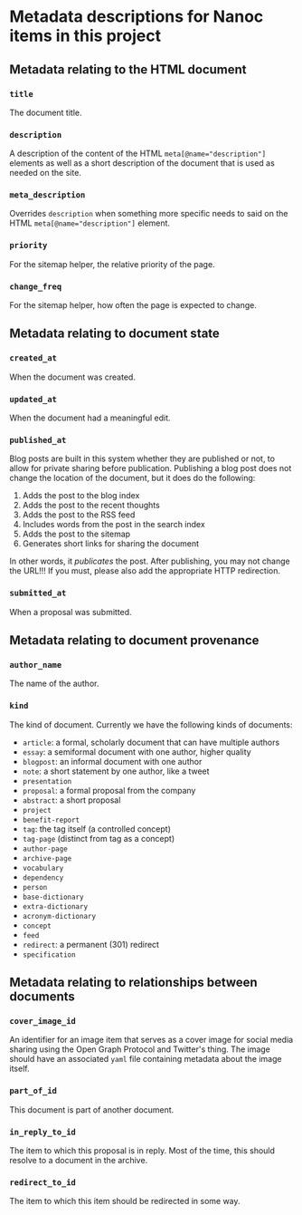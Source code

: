 # Metadata descriptions for Nanoc items in this project

## Metadata relating to the HTML document

### `title`

The document title.

### `description`

A description of the content of the HTML `meta[@name="description"]` elements
as well as a short description of the document that is used as needed on the
site.

### `meta_description`

Overrides `description` when something more specific needs to said on the HTML
`meta[@name="description"]` element.

### `priority`

For the sitemap helper, the relative priority of the page.

### `change_freq`

For the sitemap helper, how often the page is expected to change.

## Metadata relating to document state

### `created_at`

When the document was created.

### `updated_at`

When the document had a meaningful edit.

### `published_at`

Blog posts are built in this system whether they are published or not, to allow
for private sharing before publication. Publishing a blog post does not change
the location of the document, but it does do the following:

1. Adds the post to the blog index
2. Adds the post to the recent thoughts
3. Adds the post to the RSS feed
4. Includes words from the post in the search index
5. Adds the post to the sitemap
6. Generates short links for sharing the document

In other words, it _publicates_ the post. After publishing, you may not change
the URL!!! If you must, please also add the appropriate HTTP redirection.

### `submitted_at`

When a proposal was submitted.

## Metadata relating to document provenance

### `author_name`

The name of the author.

### `kind`

The kind of document. Currently we have the following kinds of documents:

* `article`: a formal, scholarly document that can have multiple authors
* `essay`: a semiformal document with one author, higher quality
* `blogpost`: an informal document with one author
* `note`: a short statement by one author, like a tweet
* `presentation`
* `proposal`: a formal proposal from the company
* `abstract`: a short proposal
* `project`
* `benefit-report`
* `tag`: the tag itself (a controlled concept)
* `tag-page` (distinct from tag as a concept)
* `author-page`
* `archive-page`
* `vocabulary`
* `dependency`
* `person`
* `base-dictionary`
* `extra-dictionary`
* `acronym-dictionary`
* `concept`
* `feed`
* `redirect`: a permanent (301) redirect
* `specification`

## Metadata relating to relationships between documents

### `cover_image_id`

An identifier for an image item that serves as a cover image for social media
sharing using the Open Graph Protocol and Twitter's thing. The image should
have an associated `yaml` file containing metadata about the image itself.

### `part_of_id`

This document is part of another document.

### `in_reply_to_id`

The item to which this proposal is in reply. Most of the time, this should
resolve to a document in the archive.

### `redirect_to_id`

The item to which this item should be redirected in some way.
